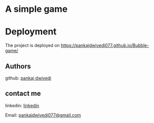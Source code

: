 # A simple game

# Deployment

The project is deployed on https://pankajdwivedi077.github.io/Bubble-game/

## Authors

github: [pankaj dwivedi](https://github.com/pankajdwivedi077)

## contact me 

linkedin: [linkedin](https://www.linkedin.com/in/pankaj-dwivedi-/)

Email: pankajdwivedi077@gmail.com

